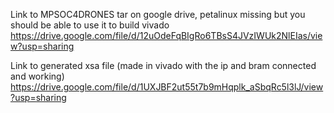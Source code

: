 Link to MPSOC4DRONES tar on google drive, petalinux missing but you should be able to use it to build vivado
https://drive.google.com/file/d/12uOdeFqBIgRo6TBsS4JVzIWUk2NlEIas/view?usp=sharing

Link to generated xsa file (made in vivado with the ip and bram connected and working)
https://drive.google.com/file/d/1UXJBF2ut55t7b9mHqplk_aSbqRc5l3lJ/view?usp=sharing
